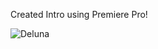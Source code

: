 Created Intro using Premiere Pro!

![Deluna](https://user-images.githubusercontent.com/45709768/69315296-ffcb7c80-0bea-11ea-8a77-f4eb716db0b4.gif)

